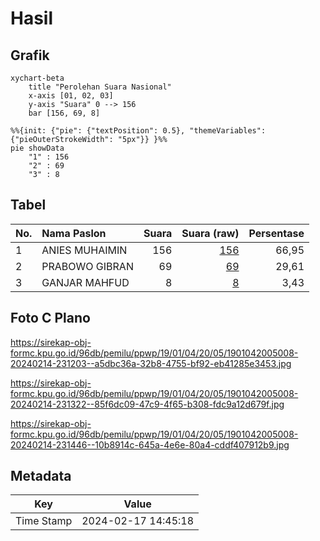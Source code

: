 # Hasil

## Grafik

```mermaid
xychart-beta
    title "Perolehan Suara Nasional"
    x-axis [01, 02, 03]
    y-axis "Suara" 0 --> 156
    bar [156, 69, 8]
```

```mermaid
%%{init: {"pie": {"textPosition": 0.5}, "themeVariables": {"pieOuterStrokeWidth": "5px"}} }%%
pie showData
    "1" : 156
    "2" : 69
    "3" : 8
```

## Tabel

| No. | Nama Paslon    | Suara | Suara (raw) | Persentase |
|:--- |:-------------- | -----:| -----------:| ----------:|
| 1   | ANIES MUHAIMIN | 156   | [156][p-1]  | 66,95      |
| 2   | PRABOWO GIBRAN | 69    | [69][p-2]   | 29,61      |
| 3   | GANJAR MAHFUD  | 8     | [8][p-3]    | 3,43       |


[p-1]: https://github.com/gigit-pemilu/pemilu-2024/blob/main/pilpres/hitung-suara/sub/19-kepulauan-bangka-belitung/sub/01-bangka/sub/04-mendo-barat/sub/2005-paya-benua/sub/008-tps/sub/paslon-1.txt
[p-2]: https://github.com/gigit-pemilu/pemilu-2024/blob/main/pilpres/hitung-suara/sub/19-kepulauan-bangka-belitung/sub/01-bangka/sub/04-mendo-barat/sub/2005-paya-benua/sub/008-tps/sub/paslon-2.txt
[p-3]: https://github.com/gigit-pemilu/pemilu-2024/blob/main/pilpres/hitung-suara/sub/19-kepulauan-bangka-belitung/sub/01-bangka/sub/04-mendo-barat/sub/2005-paya-benua/sub/008-tps/sub/paslon-3.txt

## Foto C Plano

https://sirekap-obj-formc.kpu.go.id/96db/pemilu/ppwp/19/01/04/20/05/1901042005008-20240214-231203--a5dbc36a-32b8-4755-bf92-eb41285e3453.jpg

https://sirekap-obj-formc.kpu.go.id/96db/pemilu/ppwp/19/01/04/20/05/1901042005008-20240214-231322--85f6dc09-47c9-4f65-b308-fdc9a12d679f.jpg

https://sirekap-obj-formc.kpu.go.id/96db/pemilu/ppwp/19/01/04/20/05/1901042005008-20240214-231446--10b8914c-645a-4e6e-80a4-cddf407912b9.jpg


## Metadata

| Key        | Value               |
| ---------- | ------------------- |
| Time Stamp | 2024-02-17 14:45:18 |



